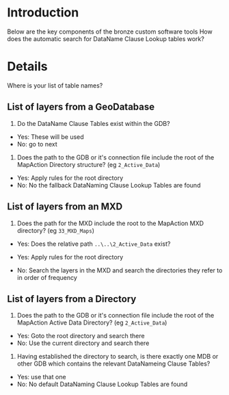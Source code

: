 # Introduction #

Below are the key components of the bronze custom software tools
How does the automatic search for DataName Clause Lookup tables work?

# Details #

Where is your list of table names?


## List of layers from a GeoDatabase ##
  1. Do the DataName Clause Tables exist within the GDB?
  * Yes: These will be used
  * No: go to next

  1. Does the path to the GDB or it's connection file include the root of the MapAction  Directory structure? (eg `2_Active_Data`)
  * Yes: Apply rules for the root directory
  * No: No the fallback DataNaming Clause Lookup Tables are found

## List of layers from an MXD ##
  1. Does the path for the MXD include the root to the MapAction MXD directory? (eg `33_MXD_Maps`)
  * Yes: Does the relative path `..\..\2_Active_Data` exist?
  * Yes: Apply rules for the root directory

  * No: Search the layers in the MXD and search the directories they refer to in order of frequency

## List of layers from a Directory ##
  1. Does the path to the GDB or it's connection file include the root of the MapAction Active Data Directory? (eg `2_Active_Data`)
  * Yes: Goto the root directory and search there
  * No: Use the current directory and search there

  1. Having established the directory to search, is there exactly one MDB or other GDB which contains the relevant DataNameing Clause Tables?
  * Yes: use that one
  * No: No default DataNaming Clause Lookup Tables are found